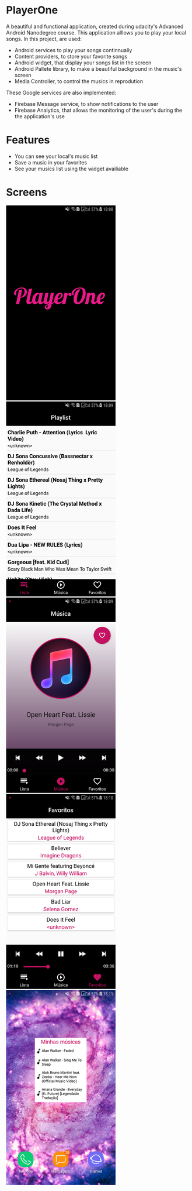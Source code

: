 # PlayerOne

A beautiful and functional application, created during udacity's Advanced Android Nanodegree course.
This application alllows you to play your local songs. In this project, are used: 

- Android services to play your songs continnually
- Content providers, to store your favorite songs
- Android widget, that display your songs list in the screen
- Android Pallete library, to make a beautiful background in the music's screen
- Media Controller, to control the musics in reprodution

These Google services are also implemented:

- Firebase Message service, to show notifications to the user
- Firebase Analytics, that allows the monitoring of the user's during the the application's use

# Features

- You can see your local's music list
- Save a music in your favorites
- See your musics list using the widget availiable

# Screens

<div aign="center">
    <img src="https://github.com/leticiamirandamendes/PlayerOne/blob/master/screens/Screenshot_20180806-180842.png" width="300px"</img> 
    <img width="50px"</img> 
    <img src="https://github.com/leticiamirandamendes/PlayerOne/blob/master/screens/Screenshot_20180806-180902.png" width="300px"</img> 
    <img width="50px"</img> 
    <img src="https://github.com/leticiamirandamendes/PlayerOne/blob/master/screens/Screenshot_20180806-180942.png" width="300px"</img>
    <img width="50px"</img> 
    <img src="https://github.com/leticiamirandamendes/PlayerOne/blob/master/screens/Screenshot_20180806-181049.png" width="300px"</img>
    <img width="50px"</img> 
    <img src="https://github.com/leticiamirandamendes/PlayerOne/blob/master/screens/Screenshot_20180806-181140.png" width="300px"</img>
    <img width="50px"</img> 
</div>
